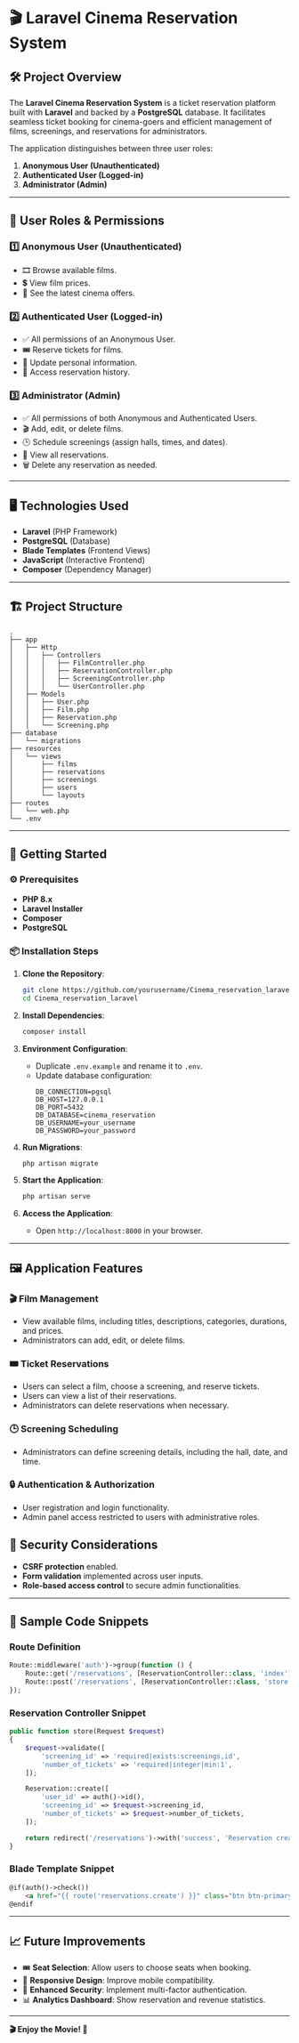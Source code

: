 # 🎬 Laravel Cinema Reservation System

## 🛠️ Project Overview

The **Laravel Cinema Reservation System** is a ticket reservation platform built with **Laravel** and backed by a **PostgreSQL** database. It facilitates seamless ticket booking for cinema-goers and efficient management of films, screenings, and reservations for administrators.

The application distinguishes between three user roles:

1. **Anonymous User (Unauthenticated)**
2. **Authenticated User (Logged-in)**
3. **Administrator (Admin)**

---

## 👤 User Roles & Permissions

### 1️⃣ **Anonymous User (Unauthenticated)**
- 🎞️ Browse available films.
- 💲 View film prices.
- 🌟 See the latest cinema offers.

### 2️⃣ **Authenticated User (Logged-in)**
- ✅ All permissions of an Anonymous User.
- 🎟️ Reserve tickets for films.
- 🔄 Update personal information.
- 📜 Access reservation history.

### 3️⃣ **Administrator (Admin)**
- ✅ All permissions of both Anonymous and Authenticated Users.
- 🎬 Add, edit, or delete films.
- 🕒 Schedule screenings (assign halls, times, and dates).
- 📑 View all reservations.
- 🗑️ Delete any reservation as needed.

---

## 🖥️ Technologies Used

- **Laravel** (PHP Framework)
- **PostgreSQL** (Database)
- **Blade Templates** (Frontend Views)
- **JavaScript** (Interactive Frontend)
- **Composer** (Dependency Manager)

---

## 🏗️ Project Structure

```
.
├── app
│   ├── Http
│   │   ├── Controllers
│   │   │   ├── FilmController.php
│   │   │   ├── ReservationController.php
│   │   │   ├── ScreeningController.php
│   │   │   └── UserController.php
│   ├── Models
│   │   ├── User.php
│   │   ├── Film.php
│   │   ├── Reservation.php
│   │   └── Screening.php
├── database
│   └── migrations
├── resources
│   └── views
│       ├── films
│       ├── reservations
│       ├── screenings
│       ├── users
│       └── layouts
├── routes
│   └── web.php
└── .env
```

---

## 🚀 Getting Started

### ⚙️ Prerequisites
- **PHP 8.x**
- **Laravel Installer**
- **Composer**
- **PostgreSQL**

### 📦 Installation Steps

1. **Clone the Repository**:
   ```bash
   git clone https://github.com/yourusername/Cinema_reservation_laravel.git
   cd Cinema_reservation_laravel
   ```

2. **Install Dependencies**:
   ```bash
   composer install
   ```

3. **Environment Configuration**:
   - Duplicate `.env.example` and rename it to `.env`.
   - Update database configuration:
     ```env
     DB_CONNECTION=pgsql
     DB_HOST=127.0.0.1
     DB_PORT=5432
     DB_DATABASE=cinema_reservation
     DB_USERNAME=your_username
     DB_PASSWORD=your_password
     ```

4. **Run Migrations**:
   ```bash
   php artisan migrate
   ```

5. **Start the Application**:
   ```bash
   php artisan serve
   ```

6. **Access the Application**:
   - Open `http://localhost:8000` in your browser.

---

## 🖼️ Application Features

### 🎬 Film Management
- View available films, including titles, descriptions, categories, durations, and prices.
- Administrators can add, edit, or delete films.

### 🎟️ Ticket Reservations
- Users can select a film, choose a screening, and reserve tickets.
- Users can view a list of their reservations.
- Administrators can delete reservations when necessary.

### 🕒 Screening Scheduling
- Administrators can define screening details, including the hall, date, and time.

### 🔒 Authentication & Authorization
- User registration and login functionality.
- Admin panel access restricted to users with administrative roles.

## 🔐 Security Considerations

- **CSRF protection** enabled.
- **Form validation** implemented across user inputs.
- **Role-based access control** to secure admin functionalities.

---

## 🔧 Sample Code Snippets

### **Route Definition**
```php
Route::middleware('auth')->group(function () {
    Route::get('/reservations', [ReservationController::class, 'index']);
    Route::post('/reservations', [ReservationController::class, 'store']);
});
```

### **Reservation Controller Snippet**
```php
public function store(Request $request)
{
    $request->validate([
        'screening_id' => 'required|exists:screenings,id',
        'number_of_tickets' => 'required|integer|min:1',
    ]);

    Reservation::create([
        'user_id' => auth()->id(),
        'screening_id' => $request->screening_id,
        'number_of_tickets' => $request->number_of_tickets,
    ]);

    return redirect('/reservations')->with('success', 'Reservation created successfully!');
}
```

### **Blade Template Snippet**
```html
@if(auth()->check())
    <a href="{{ route('reservations.create') }}" class="btn btn-primary">Reserve Tickets</a>
@endif
```

---

## 📈 Future Improvements

- 🎟️ **Seat Selection**: Allow users to choose seats when booking.
- 📲 **Responsive Design**: Improve mobile compatibility.
- 🔐 **Enhanced Security**: Implement multi-factor authentication.
- 📊 **Analytics Dashboard**: Show reservation and revenue statistics.

---

**🎬 Enjoy the Movie! 🍿**

